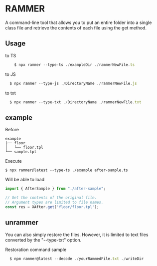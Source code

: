 # RAMMER
A command-line tool that allows you to put an entire folder into a single class file and retrieve the contents of each file using the get method.

## Usage
to TS
```js
    $ npx rammer --type-ts ./exampleDir ./rammerNewFile.ts
```
to JS
```js
  $ npx rammer --type-js ./DirectoryName ./rammerNewFile.js
```
to txt
```js
  $ npx rammer --type-txt ./DirectoryName ./rammerNewFile.txt
```

## example
Before
```
example
├── floor
│   └── floor.tpl
└── sample.tpl
```

Execute
```
$ npx rammer@latest --type-ts ./example after-sample.ts
```

Will be able to load
```js
import { AfterSample } from "./after-sample";

// Get the contents of the original file.
// Argument types are limited to file names.
const res = XAfter.get('floor/floor.tpl');
```

## unrammer
You can also simply restore the files. However, it is limited to text files converted by the "--type-txt" option.

Restoration command sample
```js
  $ npm rammer@latest --decode ./yourRammedFile.txt ./writeDir
```
